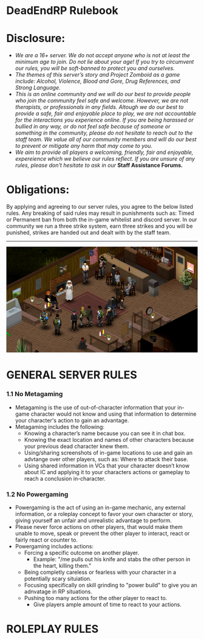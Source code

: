 # DeadEndRP Rulebook

# Disclosure:

- *We are a 16+ server. We do not accept anyone who is not at least the minimum age to join. Do not lie about your age! If you try to circumvent our rules, you will be soft-banned to protect you and ourselves.*
- *The themes of this server’s story and Project Zomboid as a game include: Alcohol, Violence, Blood and Gore, Drug References, and Strong Language.*
- *This is an online community and we will do our best to provide people who join the community feel safe and welcome. However, we are not therapists, or professionals in any fields. Altough we do our best to provide a safe, fair and enjoyable place to play, we are not accountable for the interactions you experience online. If you are being harassed or bullied in any way, or do not feel safe because of someone or something in the community, please do not hesitate to reach out to the staff team. We value all of our community members and will do our best to prevent or mitigate any harm that may come to you.*
- *We aim to provide all players a welcoming, friendly, fair and enjoyable, expereience which we believe our rules reflect. If you are unsure of any rules, please don't hesitate to ask in our* **Staff Assistance Forums.**

# Obligations:

By applying and agreeing to our server rules, you agree to the below listed rules. Any breaking of said rules may result in punishments such as: Timed or Permanent ban from both the in-game whitelist and discord server. In our community we run a three strike system, earn three strikes and you will be punished, strikes are handed out and dealt with by the staff team.

---------------------------------------------------------------------------------------------------------------------

![JulesVigil](https://github.com/DeadEndRP/Rulebook/blob/main/Images/JulesVigil.png)

# GENERAL SERVER RULES

### 1.1 No Metagaming
- Metagaming is the use of out-of-character information that your in-game character would not know and using that information to determine your character's action to gain an advantage.
- Metagaming includes the following:
  - Knowing a character’s name because you can see it in chat box. 
  - Knowing the exact location and names of other characters because your previous dead character knew them. 
  - Using/sharing screenshots of in-game locations to use and gain an advtange over other players, such as: Where to attack their base.
  - Using shared information in VCs that your character doesn’t know about IC and applying it to your characters actions or gameplay to reach a conclusion in-character.

### 1.2 No Powergaming
  - Powergaming is the act of using an in-game mechanic, any external information, or a roleplay concept to favor your own character or story, giving yourself an unfair and unrealistic advantage to perform.
  - Please never force actions on other players, that would make them unable to move, speak or prevent the other player to interact, react or fairly react or counter to.
  - Powergaming includes actions:
     - Forcing a specific outcome on another player.
        - Example: "/me pulls out his knife and stabs the other person in the heart, killing them."
     - Being completly careless or fearless with your character in a potentially scary situiation.
     - Focusing specifically on skill grinding to "power build" to give you an adnvatage in RP situations.
     - Pushing too many actions for the other player to react to.
        - Give players ample amount of time to react to your actions.
      
# ROLEPLAY RULES
